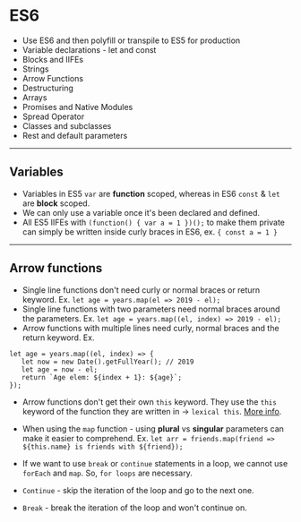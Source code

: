 # ES6

* Use ES6 and then polyfill or transpile to ES5 for production
* Variable declarations - let and const
* Blocks and IIFEs
* Strings
* Arrow Functions
* Destructuring
* Arrays
* Promises and Native Modules
* Spread Operator
* Classes and subclasses
* Rest and default parameters

-----

## Variables

* Variables in ES5 `var` are **function** scoped, whereas in ES6 `const` & `let` are **block** scoped.
* We can only use a variable once it's been declared and defined.
* All ES5 IIFEs with `(function() { var a = 1 })();` to make them private can simply be written inside curly braces in ES6, ex. `{ const a = 1 }`

-----

 ## Arrow functions

 * Single line functions don't need curly or normal braces or return keyword. Ex. `let age = years.map(el => 2019 - el);`
 * Single line functions with two parameters need normal braces around the parameters. Ex. `let age = years.map((el, index) => 2019 - el);`
 * Arrow functions with multiple lines need curly, normal braces and the return keyword. Ex.

 ```
let age = years.map((el, index) => {
    let now = new Date().getFullYear(); // 2019
    let age = now - el;
    return `Age elem: ${index + 1}: ${age}`;
});
 ```
* Arrow functions don't get their own `this` keyword. They use the `this` keyword of the function they are written in &rarr; `lexical this`. [More info](https://hackernoon.com/javascript-es6-arrow-functions-and-lexical-this-f2a3e2a5e8c4).

* When using the `map` function - using **plural** vs **singular** parameters can make it easier to comprehend. Ex. `let arr = friends.map(friend => ${this.name} is friends with ${friend});`

* If we want to use `break` or `continue` statements in a loop, we cannot use `forEach` and `map`. So, `for loops` are necessary.
* `Continue` - skip the iteration of the loop and go to the next one.
* `Break` - break the iteration of the loop and won't continue on.

